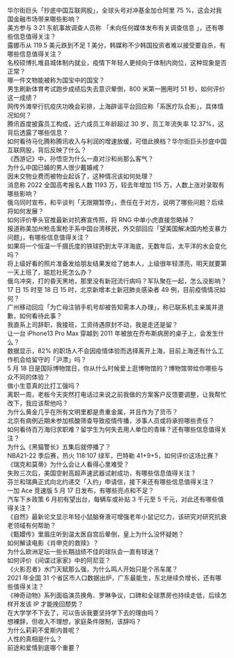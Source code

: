 华尔街巨头「抄底中国互联网股」，全球头号对冲基金加仓阿里 75 %，这会对我国金融市场带来哪些影响？  
美方参与 3·21 东航事故调查人员称 「未向任何媒体发布有关调查信息 」，还有哪些信息值得关注？  
露娜币从 119.5 美元跌到不足 1 美分，韩媒称不少韩国投资者难以接受要自杀，有哪些信息值得关注？  
名校硕博扎堆县城体制内就业，疫情下年轻人更倾向于体制内岗位，这种现象是否正常？  
哪一件文物能被称为国宝中的国宝？  
男生刷新体育考试跑步成绩后失去意识晕倒，800 米第一圈用时 51 秒，如何评价这一成绩？  
网传外滩举行抗疫庆功晚会彩排，上海辟谣平台回应称「系医疗队合影」，具体情况如何？  
腾讯首度披露员工构成，近六成员工年龄超过 30 岁，员工年流失率 12.37%，这背后透露了哪些信息？  
如何看待马化腾称腾讯收入与利润的增速放缓，可借此换档？华尔街巨头抄底中国互联网股，背后反映了什么？  
《西游记》中，孙悟空为什么一直对沙和尚那么客气？  
为什么中国已婚的男人很少戴婚戒？  
因未交物业费而被物业起诉了，这种情况该如何处理？  
消息称 2022 全国高考报名人数 1193 万，较去年增加 115 万，人数上涨对录取有哪些影响？  
俄乌同时宣布，和平谈判「无限期暂停」，责任在于对方，说明了哪些问题？后续将如何发展？  
如何评价拳头官推最新对抗赛宣传照，将 RNG 中单小虎直接忽略掉？  
报道称美加州枪击案枪手系中国台湾移民，外交部回应「望美国解决国内枪支暴力问题」，有哪些信息值得关注？  
如果将一个恒温一千摄氏度的铁球扔到太平洋海底，无数年后，太平洋的水会变化吗？  
将上级好看的照片准备发给朋友结果发给了她本人，上级很年轻漂亮，明天就要第一天上班了，尴尬社死怎么办？  
俄乌冲突，打的昏天黑地，那里没有新冠流行病吗？军队聚在一起，怎么没影响？  
17 日 15 时至 18 日 15 时，北京新增本土新冠肺炎感染者 49 例，目前疫情情况如何？  
广州移动回应「为亡母注销手机号却被告知需本人办理」，称已联系机主亲属并道歉，如何看待此事？  
我直系上司辞职，我接班，工资待遇原封不动，我是走还是留？  
让一台 iPhone13 Pro Max 穿越到 2011 年被放在乔布斯病房的桌子上，会发生什么？  
数据显示，82% 的职场人不会因疫情体验而选择离开上海，目前上海还有什么工作机会给留守的「沪漂」吗？  
5 月 18 日是国际博物馆日，你从什么时候爱上逛博物馆的？博物馆带给你哪些与众不同的体验？  
做小生意真的比打工强吗？  
离职一周，老板今天突然打电话过来说之前我做的方案客户反馈要调整，让我帮忙改下，我应该帮他吗？  
为什么黄金几乎在所有文明里都是贵重金属，并且作为了货币？  
北京有病例近期未参加核酸筛查导致疫情传播，涉事人员或将承担哪些责任？  
如何看待百万海归求职难？留学生为何失去用人单位的青睐？还有哪些信息值得关注？  
为什么《黑猫警长》五集后就停播了？  
NBA21-22 季后赛，热火 118:107 绿军，巴特勒 41+9+5，如何评价这场比赛？  
《瑞克和莫蒂》为什么会让人看得心里难受？  
失败三次后，美国空射高超声速武器试射成功，有哪些信息值得关注？  
芬兰和瑞典正式向北约递交「入约」申请信，接下来还有哪些信息值得关注？  
一加 Ace 竞速版 5 月 17 日发布，有哪些亮点和不足？  
汽车下乡政策 6 月初有望出台，每辆车或补贴 3 千元至 5 千元，对此还有哪些值得关注？  
《自然》最新论文显示年轻小鼠脑脊液可增强老年小鼠记忆力，该研究对研究抗衰老领域有何帮助？  
《甄嬛传》里眉庄听到温太医自宫后晕倒，皇上为什么没怀疑她？  
如何解读电影《肖申克的救赎》？  
为什么欧洲足坛一些长期战绩不佳的球队会一直有球迷？  
如何评价《间谍过家家》中的阿尼亚？  
《火影忍者》水门天赋那么强，为什么鸣人开始只是个吊车尾？  
2021 年全国 31 个省区市人口数据出炉，广东最能生，东北继续负增长，还有哪些值得关注？  
《神奇动物》系列面临演员换角、罗琳争议，口碑和全球票房也持续走低，后续怎样开发该 IP 才能挽回颓势？  
在大学学不下去了，可以告诉我要坚持学下去的理由吗？  
想裸辞，但收入不理想，家庭条件限制，该辞吗？  
为什么莉莉不爱斯内普呢？  
人性的真相是什么？  
前途和爱情到底哪个重要？  
